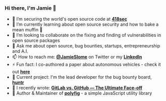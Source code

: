 ### Hi there, I'm Jamie 👋

- 🔭 I’m securing the world's open source code at **[418sec](https://418sec.com)**
- 🌱 I’m currently learning about open source security and how to bake a mean muffin 🧁
- 👯 I’m looking to collaborate on the fixing and finding of vulnerabilities in open source packages
- 💬 Ask me about open source, bug bounties, startups, entrepreneurship and A.I.
- 📫 How to reach me: **[@JamieSlome](https://twitter.com/JamieSlome)** on Twitter or my **[LinkedIn](https://www.linkedin.com/in/jamie-izak-slome/)**
- ⚡ Fun fact: I co-authored a paper about autonomous vehicles - check it out **[here](https://ieeexplore.ieee.org/document/8801987)**
- 🐞 Current project: I'm the lead developer for the bug bounty board, **[huntr](https://huntr.dev)**
- 📰 I recently wrote: **[GitLab vs. GitHub — The Ultimate Face-off](https://medium.com/@JamieSlome/gitlab-vs-github-the-ultimate-face-off-1ec848790f)**
- 📁 Author & Maintainer of **[polyfig](https://jamieslome.github.io/polyfig/)** - a simple JavaScript utility library
